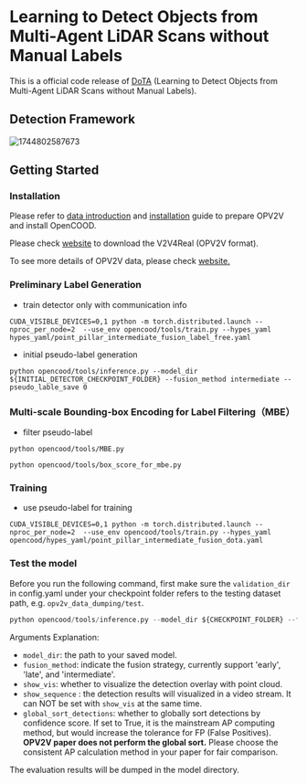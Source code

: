 # Learning to Detect Objects from Multi-Agent LiDAR Scans without Manual Labels

This is a official code release of [DoTA](https://arxiv.org/abs/2503.08421) (Learning to Detect Objects from Multi-Agent LiDAR Scans without Manual Labels). 

## Detection Framework
![1744802587673](https://github.com/user-attachments/assets/56aa59e3-4403-4722-ba1f-bc1bf222b021)

## Getting Started
### Installation
Please refer to [data introduction](https://opencood.readthedocs.io/en/latest/md_files/data_intro.html)
and [installation](https://opencood.readthedocs.io/en/latest/md_files/installation.html) guide to prepare
OPV2V and install OpenCOOD. 

Please check [website](https://research.seas.ucla.edu/mobility-lab/v2v4real/) to download the V2V4Real (OPV2V format).

To see more details of OPV2V data, please check [website.](https://mobility-lab.seas.ucla.edu/opv2v/)


###  Preliminary Label Generation
* train detector only with communication info
```shell script
CUDA_VISIBLE_DEVICES=0,1 python -m torch.distributed.launch --nproc_per_node=2  --use_env opencood/tools/train.py --hypes_yaml hypes_yaml/point_pillar_intermediate_fusion_label_free.yaml
```

* initial pseudo-label generation
```shell script
python opencood/tools/inference.py --model_dir ${INITIAL_DETECTOR_CHECKPOINT_FOLDER} --fusion_method intermediate --pseudo_lable_save 0
```

### Multi-scale Bounding-box Encoding for Label Filtering（MBE）
* filter pseudo-label
```shell script
python opencood/tools/MBE.py
```
```shell script
python opencood/tools/box_score_for_mbe.py
```
### Training
* use pseudo-label for training
```shell script
CUDA_VISIBLE_DEVICES=0,1 python -m torch.distributed.launch --nproc_per_node=2  --use_env opencood/tools/train.py --hypes_yaml opencood/hypes_yaml/point_pillar_intermediate_fusion_dota.yaml
```

### Test the model
Before you run the following command, first make sure the `validation_dir` in config.yaml under your checkpoint folder
refers to the testing dataset path, e.g. `opv2v_data_dumping/test`.

```python
python opencood/tools/inference.py --model_dir ${CHECKPOINT_FOLDER} --fusion_method ${FUSION_STRATEGY} [--show_vis] [--show_sequence]
```
Arguments Explanation:
- `model_dir`: the path to your saved model.
- `fusion_method`: indicate the fusion strategy, currently support 'early', 'late', and 'intermediate'.
- `show_vis`: whether to visualize the detection overlay with point cloud.
- `show_sequence` : the detection results will visualized in a video stream. It can NOT be set with `show_vis` at the same time.
- `global_sort_detections`: whether to globally sort detections by confidence score. If set to True, it is the mainstream AP computing method, but would increase the tolerance for FP (False Positives). **OPV2V paper does not perform the global sort.** Please choose the consistent AP calculation method in your paper for fair comparison.

The evaluation results  will be dumped in the model directory. 





